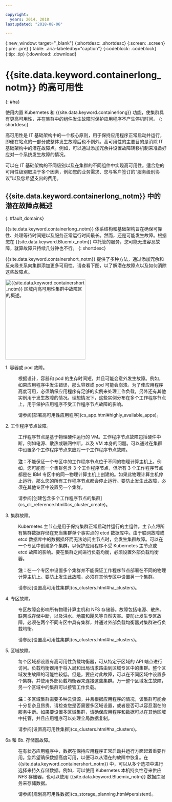 ```yaml
---

copyright:
  years: 2014, 2018
lastupdated: "2018-08-06"

---
```


{:new_window: target="_blank"}
{:shortdesc: .shortdesc}
{:screen: .screen}
{:pre: .pre}
{:table: .aria-labeledby="caption"}
{:codeblock: .codeblock}
{:tip: .tip}
{:download: .download}




# {{site.data.keyword.containerlong_notm}} 的高可用性
{: #ha}

使用内置 Kubernetes 和 {{site.data.keyword.containerlong}} 功能，使集群具有更高可用性，并在集群中的组件发生故障时保护应用程序不产生停机时间。
{: shortdesc}

高可用性是 IT 基础架构中的一个核心原则，用于保持应用程序正常启动并运行，即便在站点的一部分或整体发生故障后也不例外。高可用性的主要目的是消除 IT 基础架构中的潜在故障点。例如，可以通过添加冗余并设置故障转移机制来准备好应对一个系统发生故障的情况。

可以在 IT 基础架构的不同级别以及在集群的不同组件中实现高可用性。适合您的可用性级别取决于多个因素，例如您的业务需求、您与客户签订的“服务级别协议”以及您希望支出的费用。

## {{site.data.keyword.containerlong_notm}} 中的潜在故障点概述
{: #fault_domains} 

{{site.data.keyword.containerlong_notm}} 体系结构和基础架构旨在确保可靠性、处理等待时间短以及服务正常运行时间最长。然而，还是可能发生故障。根据您在 {{site.data.keyword.Bluemix_notm}} 中托管的服务，您可能无法容忍故障，就算故障只持续几分钟也不行。
{: shortdesc}

{{site.data.keyword.containershort_notm}} 提供了多种方法，通过添加冗余和反亲缘关系向集群添加更多可用性。请查看下图，以了解潜在故障点以及如何消除这些故障点。

<img src="images/cs_failure_ov.png" alt="{{site.data.keyword.containershort_notm}} 区域内高可用性集群中故障区的概述。" width="250" style="width:250px; border-style: none"/>

<dl>
<dt> 1. 容器或 pod 故障。</dt>
  <dd><p>根据设计，容器和 pod 的生存时间短，并且可能会意外发生故障。例如，如果应用程序中发生错误，那么容器或 pod 可能会崩溃。为了使应用程序高度可用，必须确保应用程序有足够的实例来处理工作负载，另外还有其他实例用于发生故障的情况。理想情况下，这些实例分布在多个工作程序节点上，用于保护应用程序不受工作程序节点故障的影响。</p>
  <p>请参阅[部署高可用性应用程序](cs_app.html#highly_available_apps)。</p></dd>
<dt> 2. 工作程序节点故障。</dt>
  <dd><p>工作程序节点是基于物理硬件运行的 VM。工作程序节点故障包括硬件中断，例如电源、散热或联网中断，以及 VM 本身的问题。可以通过在集群中设置多个工作程序节点来应对一个工作程序节点故障。<br/><br/><strong>注：</strong>不能保证一个专区中的工作程序节点位于不同的物理计算主机上。例如，您可能有一个集群包含 3 个工作程序节点，但所有 3 个工作程序节点都是在 IBM 专区中的同一物理计算主机上创建的。如果此物理计算主机停止运行，那么您的所有工作程序节点都会停止运行。要防止发生此故障，必须在其他专区中设置另一个集群。</p>
  <p>请参阅[创建包含多个工作程序节点的集群](cs_cli_reference.html#cs_cluster_create)。</p></dd>
<dt> 3. 集群故障。</dt>
  <dd><p>Kubernetes 主节点是用于保持集群正常启动并运行的主组件。主节点将所有集群数据存储在充当集群单个事实点的 etcd 数据库中。由于联网故障或 etcd 数据库中的数据损坏而无法访问主节点时，会发生集群故障。可以在一个专区中创建多个集群，以保护应用程序不受 Kubernetes 主节点或 etcd 故障的影响。要在集群之间进行负载均衡，必须设置外部负载均衡器。<br/><br/><strong>注：</strong>在一个专区中设置多个集群并不能保证工作程序节点部署在不同的物理计算主机上。要防止发生此故障，必须在其他专区中设置另一个集群。</p>
  <p>请参阅[设置高可用性集群](cs_clusters.html#ha_clusters)。</p></dd>
<dt> 4. 专区故障。</dt>
  <dd><p>专区故障会影响所有物理计算主机和 NFS 存储器。故障包括电源、散热、联网或存储中断，以及洪水、地震和飓风等自然灾害。要防止发生专区故障，必须在两个不同专区中具有集群，并通过外部负载均衡器对集群进行负载均衡。</p>
  <p>请参阅[设置高可用性集群](cs_clusters.html#ha_clusters)。</p></dd>    
<dt> 5. 区域故障。</dt>
  <dd><p>每个区域都设置有高可用性负载均衡器，可从特定于区域的 API 端点进行访问。负载均衡器用于将入局和出局请求路由到区域专区中的集群。整个区域发生故障的可能性较低。但是，要应对此故障，可以在不同区域中设置多个集群，并使用外部负载均衡器来连接这些集群。万一整个区域发生故障，另一个区域中的集群可以接管工作负载。<br/><br/><strong>注：</strong>多区域集群需要多种云资源，并且根据应用程序的情况，该集群可能会十分复杂且昂贵。请检查您是否需要多区域设置，或者是否可以容忍潜在的服务中断。如果要设置多区域集群，请确保应用程序和数据可以在其他区域中托管，并且应用程序可以处理全局数据复制。</p>
  <p>请参阅[设置高可用性集群](cs_clusters.html#ha_clusters)。</p></dd>   
<dt> 6a 和 6b. 存储器故障。</dt>
  <dd><p>在有状态应用程序中，数据在保持应用程序正常启动并运行方面起着重要作用。您希望确保数据高度可用，以便可以从潜在的故障中恢复。在 {{site.data.keyword.containershort_notm}} 中，可以从多个选项中进行选择来持久存储数据。例如，可以使用 Kubernetes 本机持久性卷来供应 NFS 存储器，也可以使用 {{site.data.keyword.Bluemix_notm}} 数据库服务来存储数据。</p>
  <p>请参阅[规划高可用性数据](cs_storage_planning.html#persistent)。</p></dd> 
</dl>
